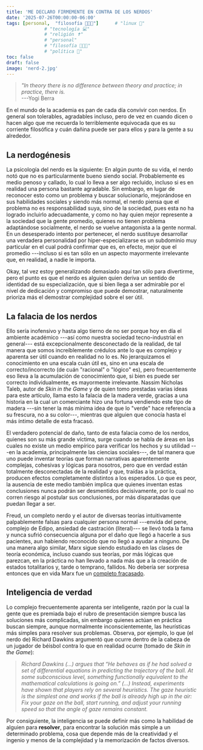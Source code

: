 ```yaml
---
title: 'ME DECLARO FIRMEMENTE EN CONTRA DE LOS NERDOS'
date: '2025-07-26T00:00:00-06:00'
tags: [personal,  "filosofía 👨‍👩‍👦"]      # "linux 🐧"
              # "tecnología 💻"
              # "religión ✝️"
              # "personal"
              # "filosofía 👨‍👩‍👦"
              # "política 📜"
toc: false
draft: false
image: 'nerd-2.jpg'
---
```


> *"In theory there is no difference between theory and*
> *practice; in practice, there is.* \
> ---Yogi Berra

En el mundo de la academia es pan de cada día convivir con
nerdos. En general son tolerables, agradables incluso, pero
de vez en cuando dicen o hacen algo que me recuerda lo
terriblemente equivocada que es su corriente filosófica y
cuán dañina puede ser para ellos y para la gente a su
alrededor.

## La nerdogénesis

La psicología del nerdo es la siguiente: En algún punto de
su vida, el nerdo notó que no es particularmente bueno
siendo social. Probablemente es medio penoso y callado, lo
cual lo lleva a ser algo recluido, incluso si es en realidad
una persona bastante agradable. Sin embargo, en lugar de
reconocer esto como un problema y buscar solucionarlo,
mejorándose en sus habilidades sociales y siendo más normal,
el nerdo piensa que el problema no es responsabilidad suya,
sino de la sociedad, pues esta no ha logrado incluirlo
adecuadamente, y como no hay quien mejor represente a la
sociedad que la gente promedio, quienes no tienen problema
adaptándose socialmente, el nerdo se vuelve antagonista a la
gente normal. En un desesperado intento por pertenecer, el
nerdo sustituye desarrollar una verdadera personalidad por
hiper-especializarse es un subdominio muy particular en el
cual podrá confirmar que es, en efecto, mejor que el
promedio ---incluso si es tan sólo en un aspecto mayormente
irrelevante que, en realidad, a nadie le importa.

Okay, tal vez estoy generalizando demasiado aquí tan sólo
para divertirme, pero el punto es que el nerdo es alguien
quien deriva un sentido de identidad de su especialización,
que si bien llega a ser admirable por el nivel de dedicación
y compromiso que puede demostrar, naturalmente prioriza más
el demostrar complejidad sobre el ser útil.

## La falacia de los nerdos

Ello sería inofensivo y hasta algo tierno de no ser porque
hoy en día el ambiente académico ---así como nuestra
sociedad tecno-industrial en general--- está
excepcionalmente desconectado de la realidad, de tal manera
que somos increíblemente crédulos ante lo que es complejo y
aparenta ser útil cuando en realidad no lo es. No
jerarquizamos el conocimiento en una escala cuán útil es,
sino en una escala de correcto/incorrecto (de cuán
"racional" o "lógico" es), pero frecuentemente eso lleva a
la acumulación de conocimiento que, si bien es puede ser
correcto individualmente, es mayormente irrelevante. Nassim
Nicholas Taleb, autor de *Skin in the Game* y de quien tomo
prestadas varias ideas para este artículo, llama esto la
falacia de la madera verde, gracias a una historia en la
cual un comerciante hizo una fortuna vendiendo este tipo de
madera ---sin tener la más mínima idea de que lo "verde"
hace referencia a su frescura, no a su color---, mientras
que alguien que conocía hasta el más íntimo detalle de esta
fracasó.

El verdadero potencial de daño, tanto de esta falacia como
de los nerdos, quienes son su más grande víctima, surge
cuando se habla de áreas en las cuales no existe un medio
empírico para verificar los hechos y su utilidad ---en la
academia, principalmente las ciencias sociales---, de tal
manera que uno puede inventar teorías que forman narrativas
aparentemente complejas, cohesivas y lógicas para nosotros,
pero que en verdad están totalmente desconectadas de la
realidad y que, traídas a la práctica, producen efectos
completamente distintos a los esperados. Lo que es peor, la
ausencia de este medio también implica que quienes inventan
estas conclusiones nunca podrán ser desmentidos
decisivamente, por lo cual no corren riesgo al postular sus
conclusiones, por más disparatadas que puedan llegar a ser. 

Freud, un completo nerdo y el autor de diversas teorías
intuitivamente palpablemente falsas para cualquier persona
normal ---envida del pene, complejo de Edipo, ansiedad de
castración (literal)--- se llevó toda la fama y nunca sufrió
consecuencia alguna por el daño que llegó a hacerle a sus
pacientes, aun habiendo reconocido que no llegó a ayudar a
ninguno. De una manera algo similar, Marx sigue siendo
estudiado en las clases de teoría económica, incluso cuando
sus teorías, por más lógicas que parezcan, en la práctica no
han llevado a nada más que a la creación de estados
totalitarios y, tarde o temprano, fallidos. No debería ser
sorpresa entonces que en vida Marx fue un [completo
fracasado](https://www.youtube.com/watch?v=heGapg-08yE&t=1072s).

## Inteligencia de verdad

Lo complejo frecuentemente aparenta ser inteligente, razón
por la cual la gente que es premiada bajo el rubro de
presentación siempre busca las soluciones más complicadas,
sin embargo quienes actúan en práctica buscan siempre,
aunque normalmente inconscientemente, las heurísticas más
simples para resolver sus problemas. Observa, por ejemplo,
lo que (el nerdo de) Richard Dawkins argumentó que ocurre
dentro de la cabeza de un jugador de béisbol contra lo que
en realidad ocurre (tomado de *Skin in the Game*):

> *Richard Dawkins (…) argues that “He behaves as if he had solved a set of differential equations in predicting the trajectory of the ball. At some subconscious level, something functionally equivalent to the mathematical calculations is going on.” (…) Instead, experiments have shown that players rely on several heuristics. The gaze heuristic is the simplest one and works if the ball is already high up in the air: Fix your gaze on the ball, start running, and adjust your running speed so that the angle of gaze remains constant.*

Por consiguiente, la inteligencia se puede definir más como
la habilidad de alguien para **resolver**, para encontrar la
solución más simple a un determinado problema, cosa que
depende más de la creatividad y el ingenio y menos de la
complejidad y la memorización de factos diversos.

